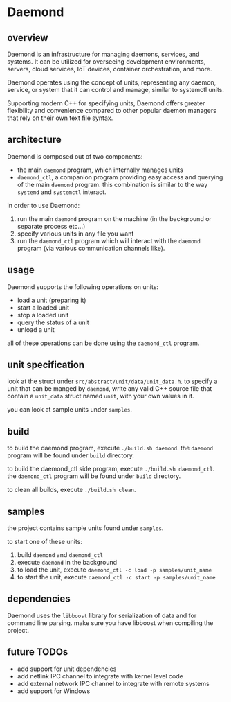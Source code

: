 # Daemond

## overview
Daemond is an infrastructure for managing daemons, services, and systems. It can be utilized for overseeing development environments, servers, cloud services, IoT devices, container orchestration, and more.

Daemond operates using the concept of units, representing any daemon, service, or system that it can control and manage, similar to systemctl units.

Supporting modern C++ for specifying units, Daemond offers greater flexibility and convenience compared to other popular daemon managers that rely on their own text file syntax.

## architecture

Daemond is composed out of two components:
* the main `daemond` program, which internally manages units
* `daemond_ctl`, a companion program providing easy access and querying of the main `daemond` program. this combination is similar to the way `systemd` and `systemctl` interact.

in order to use Daemond:
1. run the main `daemond` program on the machine (in the background or separate process etc...)
2. specify various units in any file you want
3. run the `daemond_ctl` program which will interact with the `daemond` program (via various communication channels like).

## usage
Daemond supports the following operations on units:
* load a unit (preparing it)
* start a loaded unit
* stop a loaded unit
* query the status of a unit
* unload a unit

all of these operations can be done using the `daemond_ctl` program.

## unit specification
look at the struct under `src/abstract/unit/data/unit_data.h`. to specify a unit that can be manged by `daemond`, write any valid C++ source file that contain a `unit_data` struct named `unit`, with your own values in it.

you can look at sample units under `samples`.

## build
to build the daemond program, execute `./build.sh daemond`. the `daemond` program will be found under `build` directory.

to build the daemond_ctl side program, execute `./build.sh daemond_ctl`. the `daemond_ctl` program will be found under `build` directory.

to clean all builds, execute `./build.sh clean`.

## samples
the project contains sample units found under `samples`.

to start one of these units:
1. build `daemond` and `daemond_ctl`
2. execute `daemond` in the background
3. to load the unit, execute `daemond_ctl -c load -p samples/unit_name`
4. to start the unit, execute `daemond_ctl -c start -p samples/unit_name`

## dependencies
Daemond uses the `libboost` library for serialization of data and for command line parsing. make sure you have libboost when compiling the project.

## future TODOs
* add support for unit dependencies
* add netlink IPC channel to integrate with kernel level code
* add external network IPC channel to integrate with remote systems
* add support for Windows
